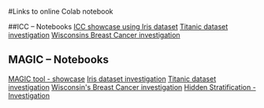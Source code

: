 #Links to online Colab notebook

##ICC – Notebooks
[ICC showcase using Iris dataset](https://colab.research.google.com/drive/1BpPk1knFja3_PIjdeVRoSQSfu6zvX7RI?usp=share_link "ICC showcase using Iris dataset")
[Titanic dataset investigation](https://colab.research.google.com/drive/1Y86TkMEFHmTZM21WLYuOBOx5udnTCrz6?usp=share_link "Titanic dataset investigation")
[Wisconsins Breast Cancer investigation](https://colab.research.google.com/drive/1kPA5aJnSKSYNHGTcYSyu-cGqahJIbo2F?usp=share_link "Wisconsin's Breast Cancer investigation")

## MAGIC – Notebooks
[MAGIC tool - showcase](https://colab.research.google.com/drive/1coqC7wT36i1OPfrsv0c9pRHbM8v5FFMU?usp=share_link "MAGIC tool - showcase")
[Iris dataset investigation](https://colab.research.google.com/drive/153-ZxqQNPnAf2ia3Wyie0rZOYhnP6VuK?usp=share_link "Iris dataset investigation")
[Titanic dataset investigation](https://colab.research.google.com/drive/1Y-ND5y8Vuu-sykVM0xYBdnvKOVA_vN1_?usp=share_link "Titanic dataset investigation")
[Wisconsin's Breast Cancer investigation](https://colab.research.google.com/drive/1yFjs42PbJx6Bgs1GIo9Bcf86I2y6dbL5?usp=share_link "Wisconsin's Breast Cancer investigation")
[Hidden Stratification - Investigation](https://colab.research.google.com/drive/1qDDgq6w_w82ItEcEahGs_0yZ_lU4sbig?usp=share_link "Hidden Stratification - Investigation")